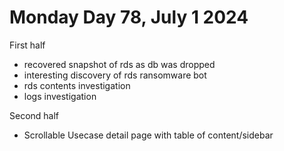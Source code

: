 # Monday Day 78, July 1 2024
First half
- recovered snapshot of rds as db was dropped
- interesting discovery of rds ransomware bot 
- rds contents investigation
- logs investigation

Second half
- Scrollable Usecase detail page with table of content/sidebar

